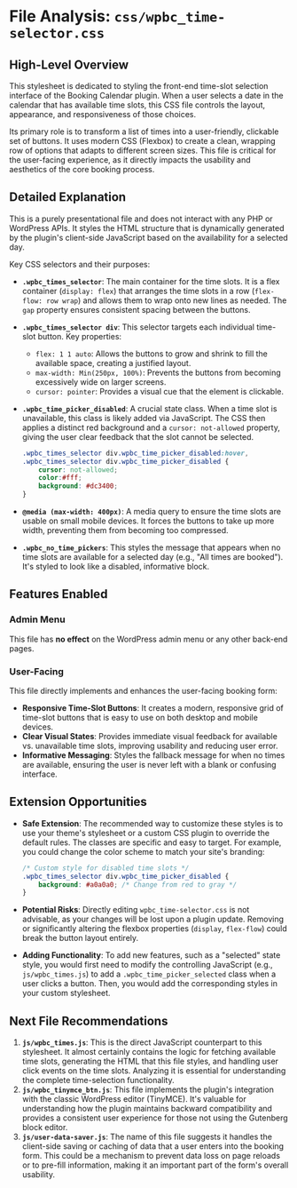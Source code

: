 # File Analysis: `css/wpbc_time-selector.css`

## High-Level Overview

This stylesheet is dedicated to styling the front-end time-slot selection interface of the Booking Calendar plugin. When a user selects a date in the calendar that has available time slots, this CSS file controls the layout, appearance, and responsiveness of those choices.

Its primary role is to transform a list of times into a user-friendly, clickable set of buttons. It uses modern CSS (Flexbox) to create a clean, wrapping row of options that adapts to different screen sizes. This file is critical for the user-facing experience, as it directly impacts the usability and aesthetics of the core booking process.

## Detailed Explanation

This is a purely presentational file and does not interact with any PHP or WordPress APIs. It styles the HTML structure that is dynamically generated by the plugin's client-side JavaScript based on the availability for a selected day.

Key CSS selectors and their purposes:

-   **`.wpbc_times_selector`**: The main container for the time slots. It is a flex container (`display: flex`) that arranges the time slots in a row (`flex-flow: row wrap`) and allows them to wrap onto new lines as needed. The `gap` property ensures consistent spacing between the buttons.

-   **`.wpbc_times_selector div`**: This selector targets each individual time-slot button. Key properties:
    -   `flex: 1 1 auto`: Allows the buttons to grow and shrink to fill the available space, creating a justified layout.
    -   `max-width: Min(250px, 100%)`: Prevents the buttons from becoming excessively wide on larger screens.
    -   `cursor: pointer`: Provides a visual cue that the element is clickable.

-   **`.wpbc_time_picker_disabled`**: A crucial state class. When a time slot is unavailable, this class is likely added via JavaScript. The CSS then applies a distinct red background and a `cursor: not-allowed` property, giving the user clear feedback that the slot cannot be selected.

    ```css
    .wpbc_times_selector div.wpbc_time_picker_disabled:hover,
    .wpbc_times_selector div.wpbc_time_picker_disabled {
        cursor: not-allowed;
        color:#fff;
        background: #dc3400;
    }
    ```

-   **`@media (max-width: 400px)`**: A media query to ensure the time slots are usable on small mobile devices. It forces the buttons to take up more width, preventing them from becoming too compressed.

-   **`.wpbc_no_time_pickers`**: This styles the message that appears when no time slots are available for a selected day (e.g., "All times are booked"). It's styled to look like a disabled, informative block.

## Features Enabled

### Admin Menu

This file has **no effect** on the WordPress admin menu or any other back-end pages.

### User-Facing

This file directly implements and enhances the user-facing booking form:

-   **Responsive Time-Slot Buttons**: It creates a modern, responsive grid of time-slot buttons that is easy to use on both desktop and mobile devices.
-   **Clear Visual States**: Provides immediate visual feedback for available vs. unavailable time slots, improving usability and reducing user error.
-   **Informative Messaging**: Styles the fallback message for when no times are available, ensuring the user is never left with a blank or confusing interface.

## Extension Opportunities

-   **Safe Extension**: The recommended way to customize these styles is to use your theme's stylesheet or a custom CSS plugin to override the default rules. The classes are specific and easy to target. For example, you could change the color scheme to match your site's branding:

    ```css
    /* Custom style for disabled time slots */
    .wpbc_times_selector div.wpbc_time_picker_disabled {
        background: #a0a0a0; /* Change from red to gray */
    }
    ```

-   **Potential Risks**: Directly editing `wpbc_time-selector.css` is not advisable, as your changes will be lost upon a plugin update. Removing or significantly altering the flexbox properties (`display`, `flex-flow`) could break the button layout entirely.

-   **Adding Functionality**: To add new features, such as a "selected" state style, you would first need to modify the controlling JavaScript (e.g., `js/wpbc_times.js`) to add a `.wpbc_time_picker_selected` class when a user clicks a button. Then, you would add the corresponding styles in your custom stylesheet.

## Next File Recommendations

1.  **`js/wpbc_times.js`**: This is the direct JavaScript counterpart to this stylesheet. It almost certainly contains the logic for fetching available time slots, generating the HTML that this file styles, and handling user click events on the time slots. Analyzing it is essential for understanding the complete time-selection functionality.
2.  **`js/wpbc_tinymce_btn.js`**: This file implements the plugin's integration with the classic WordPress editor (TinyMCE). It's valuable for understanding how the plugin maintains backward compatibility and provides a consistent user experience for those not using the Gutenberg block editor.
3.  **`js/user-data-saver.js`**: The name of this file suggests it handles the client-side saving or caching of data that a user enters into the booking form. This could be a mechanism to prevent data loss on page reloads or to pre-fill information, making it an important part of the form's overall usability.
